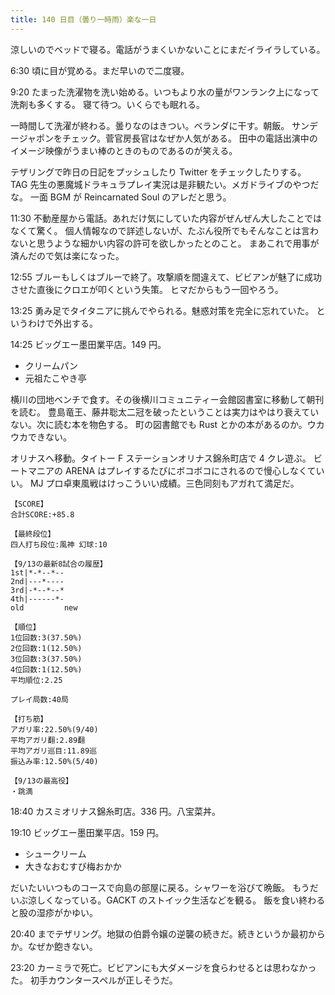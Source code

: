 ```yaml
---
title: 140 日目（曇り一時雨）楽な一日
---
```


涼しいのでベッドで寝る。電話がうまくいかないことにまだイライラしている。

6:30 頃に目が覚める。まだ早いので二度寝。

9:20 たまった洗濯物を洗い始める。いつもより水の量がワンランク上になって洗剤も多くする。
寝て待つ。いくらでも眠れる。

一時間して洗濯が終わる。曇りなのはきつい。ベランダに干す。朝飯。
サンデージャポンをチェック。菅官房長官はなぜか人気がある。
田中の電話出演中のイメージ映像がうまい棒のときのものであるのが笑える。

テザリングで昨日の日記をプッシュしたり Twitter をチェックしたりする。
TAG 先生の悪魔城ドラキュラプレイ実況は是非観たい。メガドライブのやつだな。
一面 BGM が Reincarnated Soul のアレだと思う。

11:30 不動産屋から電話。あれだけ気にしていた内容がぜんぜん大したことではなくて驚く。
個人情報なので詳述しないが、たぶん役所でもそんなことは言わないと思うような細かい内容の許可を欲しかったとのこと。
まあこれで用事が済んだので気は楽になった。

12:55 ブルーもしくはブルーで終了。攻撃順を間違えて、ビビアンが魅了に成功させた直後にクロエが叩くという失策。
ヒマだからもう一回やろう。

13:25 勇み足でタイタニアに挑んでやられる。魅惑対策を完全に忘れていた。
というわけで外出する。

14:25 ビッグエー墨田業平店。149 円。

* クリームパン
* 元祖たこやき亭

横川の団地ベンチで食す。その後横川コミュニティー会館図書室に移動して朝刊を読む。
豊島竜王、藤井聡太二冠を破ったということは実力はやはり衰えていない。次に読む本を物色する。
町の図書館でも Rust とかの本があるのか。ウカウカできない。

オリナスへ移動。タイトー F ステーションオリナス錦糸町店で 4 クレ遊ぶ。
ビートマニアの ARENA はプレイするたびにボコボコにされるので慢心しなくていい。
MJ プロ卓東風戦はけっこういい成績。三色同刻もアガれて満足だ。

```text
【SCORE】
合計SCORE:+85.8

【最終段位】
四人打ち段位:風神 幻球:10

【9/13の最新8試合の履歴】
1st|*-*--*--
2nd|---*----
3rd|-*--*--*
4th|------*-
old         new

【順位】
1位回数:3(37.50%)
2位回数:1(12.50%)
3位回数:3(37.50%)
4位回数:1(12.50%)
平均順位:2.25

プレイ局数:40局

【打ち筋】
アガリ率:22.50%(9/40)
平均アガリ翻:2.89翻
平均アガリ巡目:11.89巡
振込み率:12.50%(5/40)

【9/13の最高役】
・跳満
```

18:40 カスミオリナス錦糸町店。336 円。八宝菜丼。

19:10 ビッグエー墨田業平店。159 円。

* シュークリーム
* 大きなおむすび梅おかか

だいたいいつものコースで向島の部屋に戻る。シャワーを浴びて晩飯。
もうだいぶ涼しくなっている。GACKT のストイック生活などを観る。
飯を食い終わると股の湿疹がかゆい。

20:40 までテザリング。地獄の伯爵令嬢の逆襲の続きだ。続きというか最初からか。なぜか飽きない。

23:20 カーミラで死亡。ビビアンにも大ダメージを食らわせるとは思わなかった。
初手カウンタースペルが正しそうだ。
